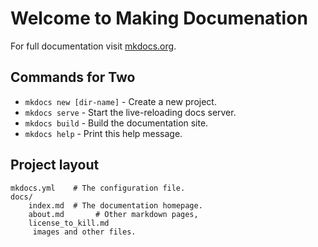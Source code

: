 # Welcome to Making Documenation

For full documentation visit [mkdocs.org](https://mkdocs.org).

## Commands for Two

* `mkdocs new [dir-name]` - Create a new project.
* `mkdocs serve` - Start the live-reloading docs server.
* `mkdocs build` - Build the documentation site.
* `mkdocs help` - Print this help message.

## Project layout

    mkdocs.yml    # The configuration file.
    docs/
        index.md  # The documentation homepage.
        about.md       # Other markdown pages,
        license_to_kill.md
         images and other files.
